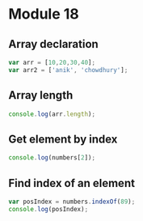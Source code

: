 # Module 18

## Array declaration 
``` javascript
var arr = [10,20,30,40];
var arr2 = ['anik', 'chowdhury'];
```
## Array length
``` javascript
console.log(arr.length); 
```
## Get element by index
``` javascript
console.log(numbers[2]);
```

## Find index of an element
``` javascript
var posIndex = numbers.indexOf(89);
console.log(posIndex);
```

## 
